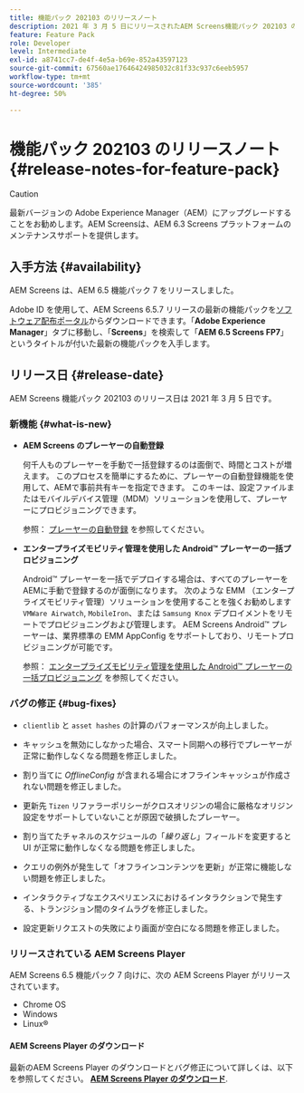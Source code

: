 ```yaml
---
title: 機能パック 202103 のリリースノート
description: 2021 年 3 月 5 日にリリースされたAEM Screens機能パック 202103 の詳細情報。
feature: Feature Pack
role: Developer
level: Intermediate
exl-id: a8741cc7-de4f-4e5a-b69e-852a43597123
source-git-commit: 67560ae17646424985032c81f33c937c6eeb5957
workflow-type: tm+mt
source-wordcount: '385'
ht-degree: 50%

---
```


# 機能パック 202103 のリリースノート {#release-notes-for-feature-pack}

>[!CAUTION]
>最新バージョンの Adobe Experience Manager（AEM）にアップグレードすることをお勧めします。AEM Screensは、AEM 6.3 Screens プラットフォームのメンテナンスサポートを提供します。

## 入手方法 {#availability}

AEM Screens は、AEM 6.5 機能パック 7 をリリースしました。

Adobe ID を使用して、AEM Screens 6.5.7 リリースの最新の機能パックを[ソフトウェア配布ポータル](https://experience.adobe.com/#/downloads/content/software-distribution/en/aem.html)からダウンロードできます。「**Adobe Experience Manager**」タブに移動し、「**Screens**」を検索して「**AEM 6.5 Screens FP7**」というタイトルが付いた最新の機能パックを入手します。

## リリース日 {#release-date}

AEM Screens 機能パック 202103 のリリース日は 2021 年 3 月 5 日です。

### 新機能 {#what-is-new}

* **AEM Screens のプレーヤーの自動登録**

  何千人ものプレーヤーを手動で一括登録するのは面倒で、時間とコストが増えます。 このプロセスを簡単にするために、プレーヤーの自動登録機能を使用して、AEMで事前共有キーを指定できます。 このキーは、設定ファイルまたはモバイルデバイス管理（MDM）ソリューションを使用して、プレーヤーにプロビジョニングできます。

  参照： [プレーヤーの自動登録](/help/user-guide/auto-registration-players.md) を参照してください。


* **エンタープライズモビリティ管理を使用した Android™ プレーヤーの一括プロビジョニング**

  Android™ プレーヤーを一括でデプロイする場合は、すべてのプレーヤーをAEMに手動で登録するのが面倒になります。 次のような EMM （エンタープライズモビリティ管理）ソリューションを使用することを強くお勧めします `VMWare Airwatch`, `MobileIron`、または `Samsung Knox` デプロイメントをリモートでプロビジョニングおよび管理します。 AEM Screens Android™ プレーヤーは、業界標準の EMM AppConfig をサポートしており、リモートプロビジョニングが可能です。

  参照： [エンタープライズモビリティ管理を使用した Android™ プレーヤーの一括プロビジョニング](/help/user-guide/implementing-android-player.md#implementation) を参照してください。


### バグの修正 {#bug-fixes}

* `clientlib` と `asset hashes` の計算のパフォーマンスが向上しました。

* キャッシュを無効にしなかった場合、スマート同期への移行でプレーヤーが正常に動作しなくなる問題を修正しました。

* 割り当てに *OfflineConfig* が含まれる場合にオフラインキャッシュが作成されない問題を修正しました。

* 更新先 `Tizen` リファラーポリシーがクロスオリジンの場合に厳格なオリジン設定をサポートしていないことが原因で破損したプレーヤー。

* 割り当てたチャネルのスケジュールの「*繰り返し*」フィールドを変更すると UI が正常に動作しなくなる問題を修正しました。

* クエリの例外が発生して「オフラインコンテンツを更新」が正常に機能しない問題を修正しました。

* インタラクティブなエクスペリエンスにおけるインタラクションで発生する、トランジション間のタイムラグを修正しました。

* 設定更新リクエストの失敗により画面が空白になる問題を修正しました。

### リリースされている AEM Screens Player

AEM Screens 6.5 機能パック 7 向けに、次の AEM Screens Player がリリースされています。

* Chrome OS
* Windows
* Linux®

#### AEM Screens Player のダウンロード 

最新のAEM Screens Player のダウンロードとバグ修正について詳しくは、以下を参照してください。 **[AEM Screens Player のダウンロード](https://download.macromedia.com/screens/index.html)**.
